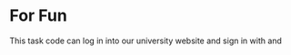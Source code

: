 # For Fun
This task code can log in into our university website and sign in with <student username> and <student password>

